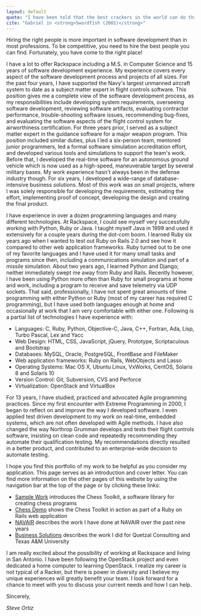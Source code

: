 ```yaml
---
layout: default
quote: "I have been told that the best crackers in the world can do this under 60 minutes but unfortunately I need someone who can do this under 60 seconds."
cite: "Gabriel in <strong>Swordfish (2001)</strong>"
---
```


<p class="lead" markdown="1">Hiring the right people is more important in software development than in most professions.  To be competitive, you need to hire the best people you can find.  Fortunately, you have come to the right place!</p>

I have a lot to offer Rackspace including a M.S. in Computer Science and 15 years of software development experience.  My experience covers every aspect of the software development process and projects of all sizes.  For the past four years, I have supported the Navy's largest unmanned aircraft system to date as a subject matter expert in flight controls software.  This position gives me a complete view of the software development process, as my responsibilities include developing system requirements, overseeing software development, reviewing software artifacts, evaluating contractor performance, trouble-shooting software issues, recommending bug-fixes, and evaluating the software aspects of the flight control system for airworthiness certification.  For three years prior, I served as a subject matter expert in the guidance software for a major weapon program.  This position included similar duties, plus I led a six-person team, mentored junior programmers, led a formal software simulation accreditation effort, and developed various tools and simulations to support the team's work.  Before that, I developed the real-time software for an autonomous ground vehicle which is now used as a high-speed, maneuverable target by several military bases.  My work experience hasn't always been in the defense industry though.  For six years, I developed a wide-range of database-intensive business solutions.  Most of this work was on small projects, where I was solely responsible for developing the requirements, estimating the effort, implementing proof of concept, developing the design and creating the final product.

I have experience in over a dozen programming languages and many different technologies.  At Rackspace, I could see myself very successfully working with Python, Ruby or Java.  I taught myself Java in 1999 and used it extensively for a couple years during the dot-com boom.  I learned Ruby six years ago when I wanted to test out Ruby on Rails 2.0 and see how it compared to other web application frameworks.  Ruby turned out to be one of my favorite languages and I have used it for many small tasks and programs since then, including a communications simulation and part of a missile simulation.  About two years ago, I learned Python and Django; neither immediately swept me away from Ruby and Rails.  Recently however, I have been using Python more often than Ruby for small programs at home and work, including a program to receive and save telemetry via UDP sockets.  That said, professionally, I have not spent great amounts of time programming with either Python or Ruby (most of my career has required C programming), but I have used both languages enough at home and occasionally at work that I am very comfortable with either one.  Following is a partial list of technologies I have experience with:

* Languages: C, Ruby, Python, Objective-C, Java, C++, Fortran, Ada, Lisp, Turbo Pascal, Lex and Yacc
* Web Design: HTML, CSS, JavaScript, jQuery, Prototype, Scriptaculous and Bootstrap
* Databases: MySQL, Oracle, PostgreSQL, FrontBase and FileMaker
* Web application frameworks: Ruby on Rails, WebObjects and Lasso
* Operating Systems: Mac OS X, Ubuntu Linux, VxWorks, CentOS, Solaris 8 and Solaris 10
* Version Control: Git, Subversion, CVS and Perforce
* Virtualization: OpenStack and VirtualBox

For 13 years, I have studied, practiced and advocated Agile programming practices.  Since my first encounter with Extreme Programming in 2000, I began to reflect on and improve the way I developed software.  I even applied test driven development to my work on real-time, embedded systems, which are not often developed with Agile methods.  I have also changed the way Northrop Grumman develops and tests their flight controls software, insisting on clean code and repeatedly recommending they automate their qualification testing.  My recommendations directly resulted in a better product, and contributed to an enterprise-wide decision to automate testing.

I hope you find this portfolio of my work to be helpful as you consider my application.  This page serves as an introduction and cover letter.  You can find more information on the other pages of this website by using the navigation bar at the top of the page or by clicking these links:

* [Sample Work](/sample-work/chess-toolkit/) introduces the Chess Toolkit, a software library for creating chess programs
* [Chess Demo](/sample-work/chess-openings/) shows the Chess Toolkit in action as part of a Ruby on Rails web application
* [NAVAIR](/experience/navair/) describes the work I have done at NAVAIR over the past nine years
* [Business Solutions](/experience/business/) describes the work I did for Quetzal Consulting and Texas A&M University

I am really excited about the possibility of working at Rackspace and living in San Antonio.  I have been following the OpenStack project and even dedicated a home computer to learning OpenStack.  I realize my career is not typical of a Racker, but there is power in diversity and I believe my unique experiences will greatly benefit your team.  I look forward for a chance to meet with you to discuss your current needs and how I can help.

Sincerely,

*Steve Ortiz*
